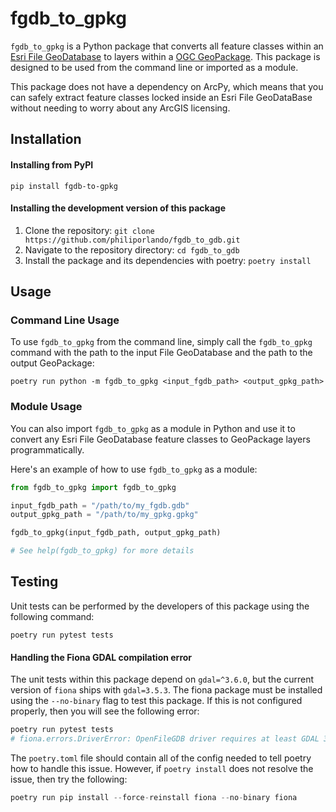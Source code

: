 # fgdb_to_gpkg

`fgdb_to_gpkg` is a Python package that converts all feature classes within an [Esri File GeoDatabase](https://pro.arcgis.com/en/pro-app/latest/help/data/geodatabases/manage-file-gdb/file-geodatabases.htm) to layers within a [OGC GeoPackage](https://www.geopackage.org). This package is designed to be used from the command line or imported as a module.

This package does not have a dependency on ArcPy, which means that you can safely extract feature classes locked inside an Esri File GeoDataBase without needing to worry about any ArcGIS licensing.

## Installation

#### Installing from PyPI

```
pip install fgdb-to-gpkg
```

#### Installing the development version of this package

1. Clone the repository: `git clone https://github.com/philiporlando/fgdb_to_gdb.git`
2. Navigate to the repository directory: `cd fgdb_to_gdb`
3. Install the package and its dependencies with poetry: `poetry install`

## Usage

### Command Line Usage

To use `fgdb_to_gpkg` from the command line, simply call the `fgdb_to_gpkg` command with the path to the input File GeoDatabase and the path to the output GeoPackage:

```
poetry run python -m fgdb_to_gpkg <input_fgdb_path> <output_gpkg_path>
```

### Module Usage

You can also import `fgdb_to_gpkg` as a module in Python and use it to convert any Esri File GeoDatabase feature classes to GeoPackage layers programmatically.

Here's an example of how to use `fgdb_to_gpkg` as a module:

```python
from fgdb_to_gpkg import fgdb_to_gpkg

input_fgdb_path = "/path/to/my_fgdb.gdb"
output_gpkg_path = "/path/to/my_gpkg.gpkg"

fgdb_to_gpkg(input_fgdb_path, output_gpkg_path)

# See help(fgdb_to_gpkg) for more details
```

## Testing

Unit tests can be performed by the developers of this package using the following command:

```
poetry run pytest tests
```

#### Handling the Fiona GDAL compilation error

The unit tests within this package depend on `gdal=^3.6.0`, but the current version of `fiona` ships with `gdal=3.5.3`. The fiona package must be installed using the `--no-binary` flag to test this package. If this is not configured properly, then you will see the following error:

```python
poetry run pytest tests
# fiona.errors.DriverError: OpenFileGDB driver requires at least GDAL 3.6.0 for mode 'w', Fiona was compiled against: 3.5.3
```

The `poetry.toml` file should contain all of the config needed to tell poetry how to handle this issue. However, if `poetry install` does not resolve the issue, then try the following:

```python
poetry run pip install --force-reinstall fiona --no-binary fiona
```